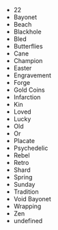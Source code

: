 - 22
- Bayonet
- Beach
- Blackhole
- Bled
- Butterflies
- Cane
- Champion
- Easter
- Engravement
- Forge
- Gold Coins
- Infarction
- Kin
- Loved
- Lucky
- Old
- Or
- Placate
- Psychedelic
- Rebel
- Retro
- Shard
- Spring
- Sunday
- Tradition
- Void Bayonet
- Wrapping
- Zen
- undefined
